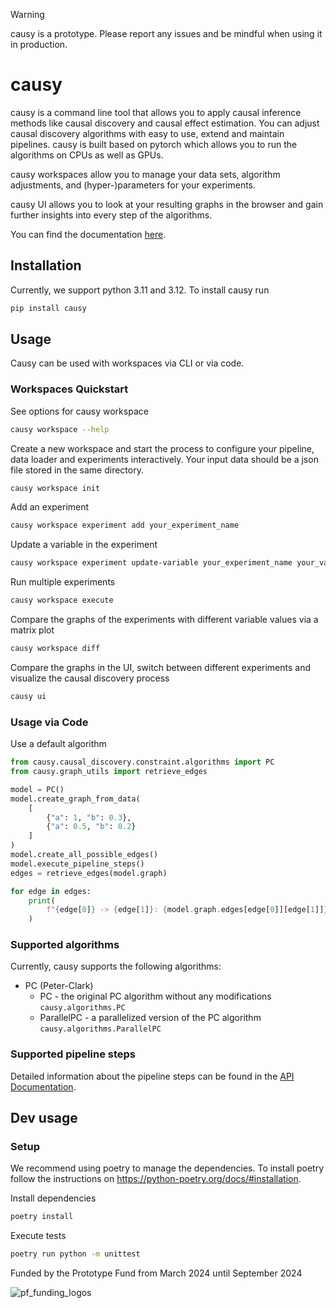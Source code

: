 > [!WARNING]
> causy is a prototype. Please report any issues and be mindful when using it in production.
# causy

causy is a command line tool that allows you to apply causal inference methods like causal discovery and causal effect estimation. You can adjust causal discovery algorithms with easy to use, extend and maintain pipelines. causy is built based on pytorch which allows you to run the algorithms on CPUs as well as GPUs.

causy workspaces allow you to manage your data sets, algorithm adjustments, and (hyper-)parameters for your experiments.

causy UI allows you to look at your resulting graphs in the browser and gain further insights into every step of the algorithms.

You can find the documentation [here](https://causy.dev/use/).

## Installation
Currently, we support python 3.11 and 3.12. To install causy run
```bash
pip install causy
```

## Usage
Causy can be used with workspaces via CLI or via code. 

### Workspaces Quickstart

See options for causy workspace
```bash
causy workspace --help
```

Create a new workspace and start the process to configure your pipeline, data loader and experiments interactively. Your  input data should be a json file stored in the same directory. 
```bash
causy workspace init
```

Add an experiment 
```bash
causy workspace experiment add your_experiment_name
```

Update a variable in the experiment
```bash
causy workspace experiment update-variable your_experiment_name your_variable_name your_variable_value 
```

Run multiple experiments
```bash
causy workspace execute 
```

Compare the graphs of the experiments with different variable values via a matrix plot
```bash
causy workspace diff
```

Compare the graphs in the UI, switch between different experiments and visualize the causal discovery process
```bash
causy ui
```

### Usage via Code

Use a default algorithm

```python
from causy.causal_discovery.constraint.algorithms import PC
from causy.graph_utils import retrieve_edges

model = PC()
model.create_graph_from_data(
    [
        {"a": 1, "b": 0.3},
        {"a": 0.5, "b": 0.2}
    ]
)
model.create_all_possible_edges()
model.execute_pipeline_steps()
edges = retrieve_edges(model.graph)

for edge in edges:
    print(
        f"{edge[0]} -> {edge[1]}: {model.graph.edges[edge[0]][edge[1]]}"
    )

```

### Supported algorithms
Currently, causy supports the following algorithms:
- PC (Peter-Clark)
  - PC - the original PC algorithm without any modifications ```causy.algorithms.PC```
  - ParallelPC - a parallelized version of the PC algorithm ```causy.algorithms.ParallelPC```

### Supported pipeline steps
Detailed information about the pipeline steps can be found in the [API Documentation](https://causy-dev.github.io/causy/causy.html).

## Dev usage

### Setup
We recommend using poetry to manage the dependencies. To install poetry follow the instructions on https://python-poetry.org/docs/#installation.

Install dependencies
```bash
poetry install
```

Execute tests
```bash
poetry run python -m unittest
```
Funded by the Prototype Fund from March 2024 until September 2024

![pf_funding_logos](https://github.com/causy-dev/causy/assets/94297994/4d8e4b18-dbe0-4549-bf7e-71f8bd24fdac)
